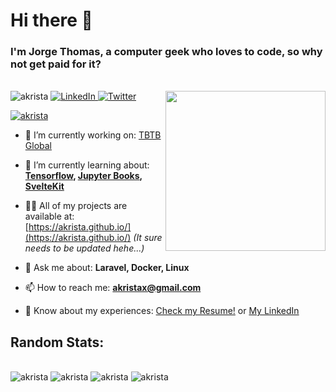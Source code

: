 # Hi there 👋

### I'm Jorge Thomas, a computer geek who loves to code, so why not get paid for it?

</br>
<div align="left">
<img src="https://komarev.com/ghpvc/?username=akrista&label=Profile%20views&color=0e75b6&style=flat" alt="akrista" />
  <a href="https://www.linkedin.com/in/akrista/">
    <img
      src="https://img.shields.io/static/v1?logo=linkedin&style=flat&color=0072b1&label=LinkedIn&message=%E2%98%86"
      alt="LinkedIn"
    />
  </a>
  <a href="https://twitter.com/akristax">
    <img
      src="https://img.shields.io/twitter/follow/akristax?label=Twitter&logo=twitter&style=flat&color=1da1f2&logoColor=ffffff"
      alt="Twitter"
    />
  </a>
  <a href="https://api.daily.dev/get?r=omBratteng" target="_blank">
    <img
      width="256"
      align="right"
      src="https://api.daily.dev/devcards/2287075d79584a318146e601cf17d7b9.png?r=4rw"
    />
  </a>
</div>

<p align="left"> <a href="https://github.com/ryo-ma/github-profile-trophy"><img src="https://github-profile-trophy.vercel.app/?username=akrista&theme=onedark&no-bg=true&row=2&column=3&no-frame=true" alt="akrista" /></a> </p>

- 🔭 I’m currently working on: [TBTB Global](https://tbtb.global/)

- 🌱 I’m currently learning about: **[Tensorflow](), [Jupyter Books](), [SvelteKit]()**

- 👨‍💻 All of my projects are available at: [https://akrista.github.io/](https://akrista.github.io/) _(It sure needs to be updated hehe...)_

<!-- - 📝 Sometimes i try to write articles on: [https://akrista.hashnode.dev/](https://akrista.hashnode.dev/) -->

- 💬 Ask me about: **Laravel, Docker, Linux**

- 📫 How to reach me: **akristax@gmail.com**

- 📄 Know about my experiences: [Check my Resume!](https://drive.google.com/file/d/1HGJWLsQuW9MU1iBDew3fPABiCMs2JHMj/view?usp=sharing) or [My LinkedIn](https://linkedin.com/in/akrista/)

<!--

### Blogs posts

#### Soon™️ -->

<!-- <h3 align="left">Connect with me:</h3>
<p align="left">
<a href="https://linkedin.com/in/akrista" target="blank"><img align="center" src="https://raw.githubusercontent.com/rahuldkjain/github-profile-readme-generator/master/src/images/icons/Social/linked-in-alt.svg" alt="akrista" height="30" width="40" /></a>
<a href="https://discordapp.com/users/Akrista#1410" target="blank"><img align="center" src="https://raw.githubusercontent.com/rahuldkjain/github-profile-readme-generator/master/src/images/icons/Social/discord.svg" alt="Akrista#1410" height="30" width="40" /></a>
<a href="https://twitter.com/akristax" target="blank"><img align="center" src="https://raw.githubusercontent.com/rahuldkjain/github-profile-readme-generator/master/src/images/icons/Social/twitter.svg" alt="akristax" height="30" width="40" /></a>
<a href="https://www.youtube.com/user/VladAkrista" target="blank"><img align="center" src="https://raw.githubusercontent.com/rahuldkjain/github-profile-readme-generator/master/src/images/icons/Social/youtube.svg" alt="vladakrista" height="30" width="40" /></a>
</p> -->

<!-- <h3 align="left">Support:</h3>
<p><a href="https://www.buymeacoffee.com/akrista"> <img align="left" src="https://img.buymeacoffee.com/button-api/?text=Buy me a beer&emoji=🍻&slug=akrista&button_colour=0d1117&font_colour=ffffff&font_family=Cookie&outline_colour=ffffff&coffee_colour=FFDD00" height="50" width="210" alt="akrista" /></a></p>
</br></br></br> -->

## Random Stats:

</br>

<img src="https://github-readme-stats.vercel.app/api/top-langs?username=akrista&show_icons=true&locale=en&layout=compact&theme=nord" alt="akrista" />
<img src="https://github-readme-stats.vercel.app/api/wakatime?username=akrista&show_icons=true&locale=en&layout=compact&theme=nord" alt="akrista" />
<img src="https://github-readme-stats.vercel.app/api?username=akrista&show_icons=true&locale=en&theme=nord" alt="akrista" />
<img src="https://github-readme-streak-stats.herokuapp.com/?user=akrista&theme=onedark" alt="akrista" />
